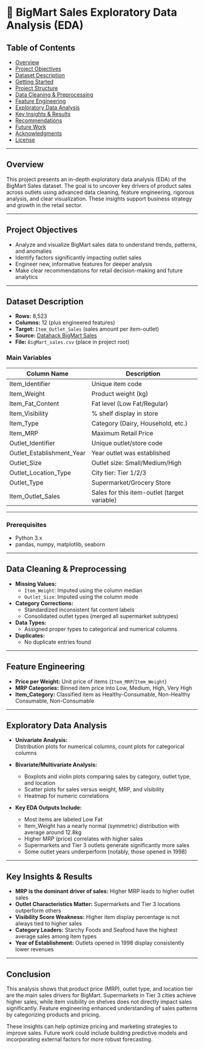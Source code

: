 # 🛒 BigMart Sales Exploratory Data Analysis (EDA)

## Table of Contents

- [Overview](#overview)
- [Project Objectives](#project-objectives)
- [Dataset Description](#dataset-description)
- [Getting Started](#getting-started)
- [Project Structure](#project-structure)
- [Data Cleaning & Preprocessing](#data-cleaning--preprocessing)
- [Feature Engineering](#feature-engineering)
- [Exploratory Data Analysis](#exploratory-data-analysis)
- [Key Insights & Results](#key-insights--results)
- [Recommendations](#recommendations)
- [Future Work](#future-work)
- [Acknowledgments](#acknowledgments)
- [License](#license)

---

## Overview

This project presents an in-depth exploratory data analysis (EDA) of the BigMart Sales dataset. The goal is to uncover key drivers of product sales across outlets using advanced data cleaning, feature engineering, rigorous analysis, and clear visualization. These insights support business strategy and growth in the retail sector.

---

## Project Objectives

- Analyze and visualize BigMart sales data to understand trends, patterns, and anomalies
- Identify factors significantly impacting outlet sales
- Engineer new, informative features for deeper analysis
- Make clear recommendations for retail decision-making and future analytics

---

## Dataset Description

- **Rows:** 8,523
- **Columns:** 12 (plus engineered features)
- **Target:** `Item_Outlet_Sales` (sales amount per item-outlet)
- **Source:** [Datahack BigMart Sales](https://datahack.analyticsvidhya.com/contest/practice-problem-big-mart-sales-prediction/)
- **File:** `BigMart_sales.csv` (place in project root)

### Main Variables

| Column Name                | Description                                   |
|----------------------------|-----------------------------------------------|
| Item_Identifier            | Unique item code                              |
| Item_Weight                | Product weight (kg)                           |
| Item_Fat_Content           | Fat level (Low Fat/Regular)                   |
| Item_Visibility            | % shelf display in store                      |
| Item_Type                  | Category (Dairy, Household, etc.)             |
| Item_MRP                   | Maximum Retail Price                          |
| Outlet_Identifier          | Unique outlet/store code                      |
| Outlet_Establishment_Year  | Year outlet was established                   |
| Outlet_Size                | Outlet size: Small/Medium/High                |
| Outlet_Location_Type       | City tier: Tier 1/2/3                         |
| Outlet_Type                | Supermarket/Grocery Store                     |
| Item_Outlet_Sales          | Sales for this item-outlet (target variable)  |

---

### Prerequisites

- Python 3.x
- pandas, numpy, matplotlib, seaborn

---

## Data Cleaning & Preprocessing

- **Missing Values:**  
  - `Item_Weight`: Imputed using the column median  
  - `Outlet_Size`: Imputed using the column mode  
- **Category Corrections:**  
  - Standardized inconsistent fat content labels
  - Consolidated outlet types (merged all supermarket subtypes)
- **Data Types:**  
  - Assigned proper types to categorical and numerical columns
- **Duplicates:**  
  - No duplicate entries found

---

## Feature Engineering

- **Price per Weight:** Unit price of items (`Item_MRP`/`Item_Weight`)
- **MRP Categories:** Binned item price into Low, Medium, High, Very High
- **Item_Category:** Classified item as Healthy-Consumable, Non-Healthy Consumable, Non-Consumable

---

## Exploratory Data Analysis

- **Univariate Analysis:**  
  Distribution plots for numerical columns, count plots for categorical columns

- **Bivariate/Multivariate Analysis:**  
  - Boxplots and violin plots comparing sales by category, outlet type, and location
  - Scatter plots for sales versus weight, MRP, and visibility
  - Heatmap for numeric correlations

- **Key EDA Outputs Include:**  
  - Most items are labeled Low Fat  
  - Item_Weight has a nearly normal (symmetric) distribution with average around 12.8kg  
  - Higher MRP (price) correlates with higher sales  
  - Supermarkets and Tier 3 outlets generate significantly more sales  
  - Some outlet years underperform (notably, those opened in 1998)

---

## Key Insights & Results

- **MRP is the dominant driver of sales:** Higher MRP leads to higher outlet sales
- **Outlet Characteristics Matter:** Supermarkets and Tier 3 locations outperform others
- **Visibility Score Weakness:** Higher item display percentage is not always tied to higher sales
- **Category Leaders:** Starchy Foods and Seafood have the highest average sales among item types
- **Year of Establishment:** Outlets opened in 1998 display consistently lower revenues

---
## Conclusion
This analysis shows that product price (MRP), outlet type, and location tier are the main sales drivers for BigMart. Supermarkets in Tier 3 cities achieve higher sales, while item visibility on shelves does not directly impact sales significantly. Feature engineering enhanced understanding of sales patterns by categorizing products and pricing.

These insights can help optimize pricing and marketing strategies to improve sales. Future work could include building predictive models and incorporating external factors for more robust forecasting.
